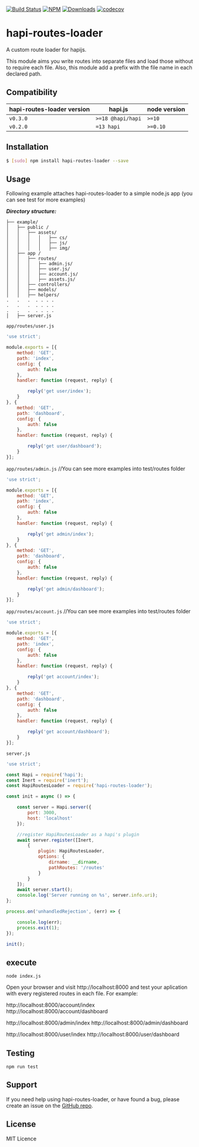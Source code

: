 [![Build Status](https://travis-ci.org/davidenq/hapi-routes-loader.svg?branch=master)](https://travis-ci.org/davidenq/hapi-routes-loader)
[![NPM](https://img.shields.io/npm/v/hapi-routes-loader.svg)](https://www.npmjs.com/package/hapi-routes-loader)
[![Downloads](https://img.shields.io/npm/dm/hapi-routes-loader.svg)](http://npm-stat.com/charts.html?package=hapi-routes-loader)
[![codecov](https://codecov.io/gh/davidenq/hapi-routes-loader/branch/master/graph/badge.svg)](https://codecov.io/gh/davidenq/hapi-routes-loader)


# hapi-routes-loader

A custom route loader for hapijs.

This module aims you write routes into separate files and load those without to require each file. Also, this module add a prefix with the file name in each declared path.

## Compatibility
| hapi-routes-loader version | hapi.js | node version |
| --- | --- | --- |
| `v0.3.0` | `>=18 @hapi/hapi` | `>=10` |
| `v0.2.0` | `=13 hapi` | `>=0.10` |


## Installation

```bash
$ [sudo] npm install hapi-routes-loader --save
```
## Usage

Following example attaches hapi-routes-loader to a simple node.js app (you can see test for more examples)

**_Directory structure:_**

```
├── example/
│   ├── public /
│   │   ├── assets/
│   │   │   │   ├── cs/
│   │   │   │   ├── js/
│   │   │   │   ├── img/
│   ├── app /
│   │   ├── routes/
│   │   │   ├── admin.js/
│   │   │   ├── user.js/
│   │   │   ├── account.js/
│   │   │   ├── assets.js/
│   │   ├── controllers/
│   │   ├── models/
│   │   ├── helpers/
.   .   .  . . . .
.   .   .  . . . .
.   .   .  . . . .
│   ├── server.js
```

`app/routes/user.js`
```js
'use strict';

module.exports = [{
    method: 'GET',
    path: 'index',
    config: {
        auth: false
    },
    handler: function (request, reply) {

        reply('get user/index');
    }
}, {
    method: 'GET',
    path: 'dashboard',
    config: {
        auth: false
    },
    handler: function (request, reply) {

        reply('get user/dashboard');
    }
}];

```

`app/routes/admin.js` //You can see more examples into test/routes folder
```js
'use strict';

module.exports = [{
    method: 'GET',
    path: 'index',
    config: {
        auth: false
    },
    handler: function (request, reply) {

        reply('get admin/index');
    }
}, {
    method: 'GET',
    path: 'dashboard',
    config: {
        auth: false
    },
    handler: function (request, reply) {

        reply('get admin/dashboard');
    }
}];

```

`app/routes/account.js` //You can see more examples into test/routes folder
```js
'use strict';

module.exports = [{
    method: 'GET',
    path: 'index',
    config: {
        auth: false
    },
    handler: function (request, reply) {

        reply('get account/index');
    }
}, {
    method: 'GET',
    path: 'dashboard',
    config: {
        auth: false
    },
    handler: function (request, reply) {

        reply('get account/dashboard');
    }
}];

```

`server.js`
```js
'use strict';

const Hapi = require('hapi');
const Inert = require('inert');
const HapiRoutesLoader = require('hapi-routes-loader');

const init = async () => {

    const server = Hapi.server({
        port: 3000,
        host: 'localhost'
    });

    //register HapiRoutesLoader as a hapi's plugin
    await server.register([Inert,
        {
            plugin: HapiRoutesLoader,
            options: {
                dirname: __dirname,
                pathRoutes: '/routes'
            }
        }
    ]);
    await server.start();
    console.log('Server running on %s', server.info.uri);
};

process.on('unhandledRejection', (err) => {

    console.log(err);
    process.exit(1);
});

init();
```

## execute

```
node index.js
```


Open your browser and visit http://localhost:8000 and test your aplication with every registered routes in each file. For example:

http://localhost:8000/account/index
http://localhost:8000/account/dashboard

http://localhost:8000/admin/index
http://localhost:8000/admin/dashboard

http://localhost:8000/user/index
http://localhost:8000/user/dashboard


## Testing

```
npm run test
```

## Support

If you need help using hapi-routes-loader, or have found a bug, please create an issue on the
<a href='https://github.com/davidenq/hapi-routes-path/issues' target="_blank"> GitHub repo</a>.

## License

MIT Licence

